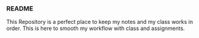 ### README

This Repository is a perfect place to keep my notes and my class works in order. This is here to smooth my workflow with class and assignments.
